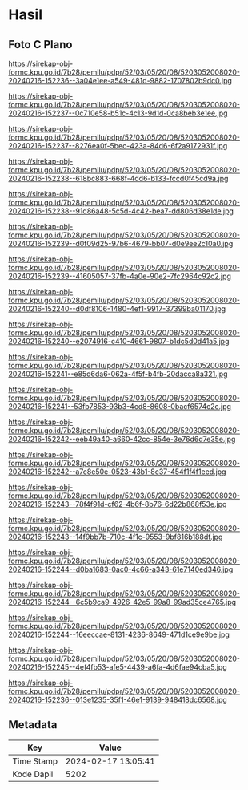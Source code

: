 # Hasil

## Foto C Plano

https://sirekap-obj-formc.kpu.go.id/7b28/pemilu/pdpr/52/03/05/20/08/5203052008020-20240216-152236--3a04e1ee-a549-481d-9882-1707802b9dc0.jpg

https://sirekap-obj-formc.kpu.go.id/7b28/pemilu/pdpr/52/03/05/20/08/5203052008020-20240216-152237--0c710e58-b51c-4c13-9d1d-0ca8beb3e1ee.jpg

https://sirekap-obj-formc.kpu.go.id/7b28/pemilu/pdpr/52/03/05/20/08/5203052008020-20240216-152237--8276ea0f-5bec-423a-84d6-6f2a9172931f.jpg

https://sirekap-obj-formc.kpu.go.id/7b28/pemilu/pdpr/52/03/05/20/08/5203052008020-20240216-152238--618bc883-668f-4dd6-b133-fccd0f45cd9a.jpg

https://sirekap-obj-formc.kpu.go.id/7b28/pemilu/pdpr/52/03/05/20/08/5203052008020-20240216-152238--91d86a48-5c5d-4c42-bea7-dd806d38e1de.jpg

https://sirekap-obj-formc.kpu.go.id/7b28/pemilu/pdpr/52/03/05/20/08/5203052008020-20240216-152239--d0f09d25-97b6-4679-bb07-d0e9ee2c10a0.jpg

https://sirekap-obj-formc.kpu.go.id/7b28/pemilu/pdpr/52/03/05/20/08/5203052008020-20240216-152239--41605057-37fb-4a0e-90e2-7fc2964c92c2.jpg

https://sirekap-obj-formc.kpu.go.id/7b28/pemilu/pdpr/52/03/05/20/08/5203052008020-20240216-152240--d0df8106-1480-4ef1-9917-37399ba01170.jpg

https://sirekap-obj-formc.kpu.go.id/7b28/pemilu/pdpr/52/03/05/20/08/5203052008020-20240216-152240--e2074916-c410-4661-9807-b1dc5d0d41a5.jpg

https://sirekap-obj-formc.kpu.go.id/7b28/pemilu/pdpr/52/03/05/20/08/5203052008020-20240216-152241--e85d6da6-062a-4f5f-b4fb-20dacca8a321.jpg

https://sirekap-obj-formc.kpu.go.id/7b28/pemilu/pdpr/52/03/05/20/08/5203052008020-20240216-152241--53fb7853-93b3-4cd8-8608-0bacf6574c2c.jpg

https://sirekap-obj-formc.kpu.go.id/7b28/pemilu/pdpr/52/03/05/20/08/5203052008020-20240216-152242--eeb49a40-a660-42cc-854e-3e76d6d7e35e.jpg

https://sirekap-obj-formc.kpu.go.id/7b28/pemilu/pdpr/52/03/05/20/08/5203052008020-20240216-152242--a7c8e50e-0523-43b1-8c37-454f1f4f1eed.jpg

https://sirekap-obj-formc.kpu.go.id/7b28/pemilu/pdpr/52/03/05/20/08/5203052008020-20240216-152243--78f4f91d-cf62-4b6f-8b76-6d22b868f53e.jpg

https://sirekap-obj-formc.kpu.go.id/7b28/pemilu/pdpr/52/03/05/20/08/5203052008020-20240216-152243--14f9bb7b-710c-4f1c-9553-9bf816b188df.jpg

https://sirekap-obj-formc.kpu.go.id/7b28/pemilu/pdpr/52/03/05/20/08/5203052008020-20240216-152244--d0ba1683-0ac0-4c66-a343-61e7140ed346.jpg

https://sirekap-obj-formc.kpu.go.id/7b28/pemilu/pdpr/52/03/05/20/08/5203052008020-20240216-152244--6c5b9ca9-4926-42e5-99a8-99ad35ce4765.jpg

https://sirekap-obj-formc.kpu.go.id/7b28/pemilu/pdpr/52/03/05/20/08/5203052008020-20240216-152244--16eeccae-8131-4236-8649-471d1ce9e9be.jpg

https://sirekap-obj-formc.kpu.go.id/7b28/pemilu/pdpr/52/03/05/20/08/5203052008020-20240216-152245--4ef4fb53-afe5-4439-a6fa-4d6fae94cba5.jpg

https://sirekap-obj-formc.kpu.go.id/7b28/pemilu/pdpr/52/03/05/20/08/5203052008020-20240216-152236--013e1235-35f1-46e1-9139-948418dc6568.jpg


## Metadata

| Key        | Value               |
| ---------- | ------------------- |
| Time Stamp | 2024-02-17 13:05:41 |
| Kode Dapil | 5202                |



